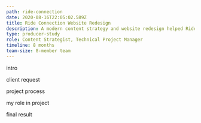 ```yaml
---
path: ride-connection
date: 2020-08-16T22:05:02.589Z
title: Ride Connection Website Redesign
description: A modern content strategy and website redesign helped Ride Connection clients more easily use their much-needed services.
type: producer-study
role: Content Strategist, Technical Project Manager
timeline: 8 months
team-size: 8-member team
---
```


intro

client request

project process

my role in project

final result
